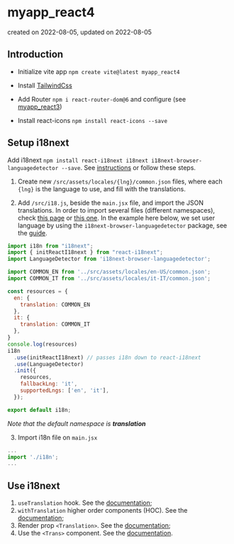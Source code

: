 # myapp_react4

created on 2022-08-05, updated on 2022-08-05


## Introduction

- Initialize vite app `npm create vite@latest myapp_react4`

- Install [TailwindCss](https://tailwindcss.com/docs/guides/vite)

- Add Router `npm i react-router-dom@6` and configure (see [myapp_react3](https://github.com/andrealacamera/myapp_react3))

- Install react-icons `npm install react-icons --save`


## Setup i18next

Add i18next `npm install react-i18next i18next i18next-browser-languagedetector --save`. See [instructions](https://react.i18next.com/guides/quick-start) or follow these steps.

1. Create new `/src/assets/locales/{lng}/common.json` files, where each `{lng}` is the language to use, and fill with the translations.

2. Add `/src/i18.js`, beside the `main.jsx` file, and import the JSON translations. In order to import several files (different namespaces), check [this page](https://www.i18next.com/how-to/add-or-load-translations) or [this one](https://www.i18next.com/overview/api#addresourcebundle). In the example here below, we set user language by using the `i18next-browser-languagedetector` package, see the [guide](https://react.i18next.com/latest/using-with-hooks). 

```js
import i18n from "i18next";
import { initReactI18next } from "react-i18next";
import LanguageDetector from 'i18next-browser-languagedetector';

import COMMON_EN from '../src/assets/locales/en-US/common.json';
import COMMON_IT from '../src/assets/locales/it-IT/common.json';

const resources = {
  en: {
    translation: COMMON_EN
  },
  it: {
    translation: COMMON_IT
  },
}
console.log(resources)
i18n
  .use(initReactI18next) // passes i18n down to react-i18next
  .use(LanguageDetector)
  .init({
    resources,
    fallbackLng: 'it',
    supportedLngs: ['en', 'it'],
  });

export default i18n;
```
_Note that the default namespace is **translation**_

3. Import i18n file on `main.jsx`
```js
...
import './i18n';
...
```

## Use i18next

1. `useTranslation` hook. See the [documentation](https://react.i18next.com/latest/usetranslation-hook);
2. `withTranslation` higher order components (HOC). See the [documentation](https://react.i18next.com/latest/withtranslation-hoc);
3. Render prop `<Translation>`. See the [documentation](https://react.i18next.com/latest/translation-render-prop);
4. Use the `<Trans>` component. See the [documentation](https://react.i18next.com/latest/trans-component).

